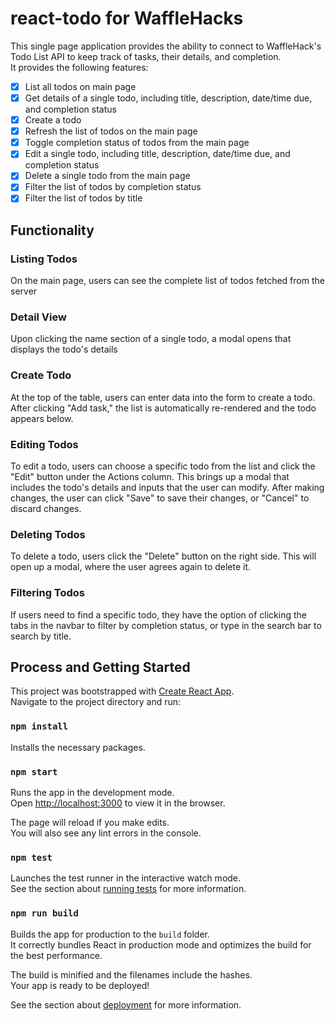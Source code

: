 # react-todo for WaffleHacks

This single page application provides the ability to connect to WaffleHack's Todo List API to keep track of tasks, their details, and completion.\
It provides the following features:

- [x] List all todos on main page
- [x] Get details of a single todo, including title, description, date/time due, and completion status
- [x] Create a todo
- [x] Refresh the list of todos on the main page
- [x] Toggle completion status of todos from the main page
- [x] Edit a single todo, including title, description, date/time due, and completion status
- [x] Delete a single todo from the main page
- [x] Filter the list of todos by completion status
- [x] Filter the list of todos by title

## Functionality

### Listing Todos

On the main page, users can see the complete list of todos fetched from the server

### Detail View

Upon clicking the name section of a single todo, a modal opens that displays the todo's details

### Create Todo

At the top of the table, users can enter data into the form to create a todo. After clicking "Add task," the list is automatically re-rendered and the todo appears below.

### Editing Todos

To edit a todo, users can choose a specific todo from the list and click the "Edit" button under the Actions column. This brings up a modal that includes the todo's details and inputs that the user can modify. After making changes, the user can click "Save" to save their changes, or "Cancel" to discard changes.

### Deleting Todos

To delete a todo, users click the "Delete" button on the right side. This will open up a modal, where the user agrees again to delete it.

### Filtering Todos

If users need to find a specific todo, they have the option of clicking the tabs in the navbar to filter by completion status, or type in the search bar to search by title.

## Process and Getting Started

This project was bootstrapped with [Create React App](https://github.com/facebook/create-react-app).\
Navigate to the project directory and run:

### `npm install`

Installs the necessary packages.

### `npm start`

Runs the app in the development mode.\
Open [http://localhost:3000](http://localhost:3000) to view it in the browser.

The page will reload if you make edits.\
You will also see any lint errors in the console.

### `npm test`

Launches the test runner in the interactive watch mode.\
See the section about [running tests](https://facebook.github.io/create-react-app/docs/running-tests) for more information.

### `npm run build`

Builds the app for production to the `build` folder.\
It correctly bundles React in production mode and optimizes the build for the best performance.

The build is minified and the filenames include the hashes.\
Your app is ready to be deployed!

See the section about [deployment](https://facebook.github.io/create-react-app/docs/deployment) for more information.
